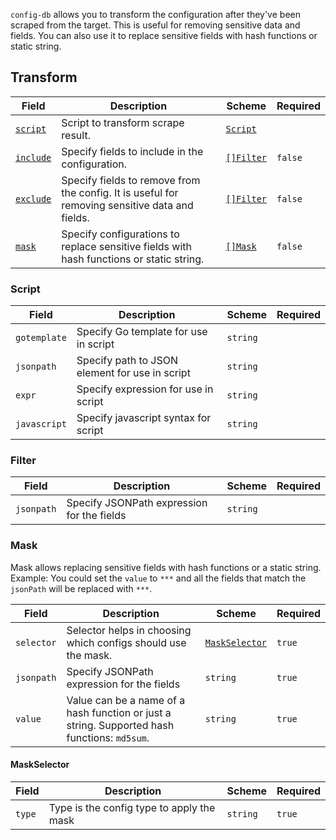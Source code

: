 `config-db` allows you to transform the configuration after they've been scraped from the target. This is useful for removing sensitive data and fields. You can also use it to replace sensitive fields with hash functions or static string.

## Transform

| Field                | Description                                                                                    | Scheme                | Required |
| -------------------- | ---------------------------------------------------------------------------------------------- | --------------------- | -------- |
| [`script`](#script)  | Script to transform scrape result.                                                             | [`Script`](#script)   |          |
| [`include`](#Filter) | Specify fields to include in the configuration.                                                | [`[]Filter`](#filter) | `false`  |
| [`exclude`](#filter) | Specify fields to remove from the config. It is useful for removing sensitive data and fields. | [`[]Filter`](#filter) | `false`  |
| [`mask`](#mask)      | Specify configurations to replace sensitive fields with hash functions or static string.       | [`[]Mask`](#mask)     | `false`  |

### Script

| Field        | Description                                    | Scheme   | Required |
| ------------ | ---------------------------------------------- | -------- | -------- |
| `gotemplate` | Specify Go template for use in script          | `string` |          |
| `jsonpath`   | Specify path to JSON element for use in script | `string` |          |
| `expr`       | Specify expression for use in script           | `string` |          |
| `javascript` | Specify javascript syntax for script           | `string` |          |

### Filter

| Field      | Description                                | Scheme   | Required |
| ---------- | ------------------------------------------ | -------- | -------- |
| `jsonpath` | Specify JSONPath expression for the fields | `string` |          |

### Mask

Mask allows replacing sensitive fields with hash functions or a static string.
Example: You could set the `value` to `***` and all the fields that match the `jsonPath` will be replaced with `***`.

| Field      | Description                                                                                  | Scheme                          | Required |
| ---------- | -------------------------------------------------------------------------------------------- | ------------------------------- | -------- |
| `selector` | Selector helps in choosing which configs should use the mask.                                | [`MaskSelector`](#maskselector) | `true`   |
| `jsonpath` | Specify JSONPath expression for the fields                                                   | `string`                        | `true`   |
| `value`    | Value can be a name of a hash function or just a string. Supported hash functions: `md5sum`. | `string`                        | `true`   |

#### MaskSelector

| Field  | Description                               | Scheme   | Required |
| ------ | ----------------------------------------- | -------- | -------- |
| `type` | Type is the config type to apply the mask | `string` | `true`   |
